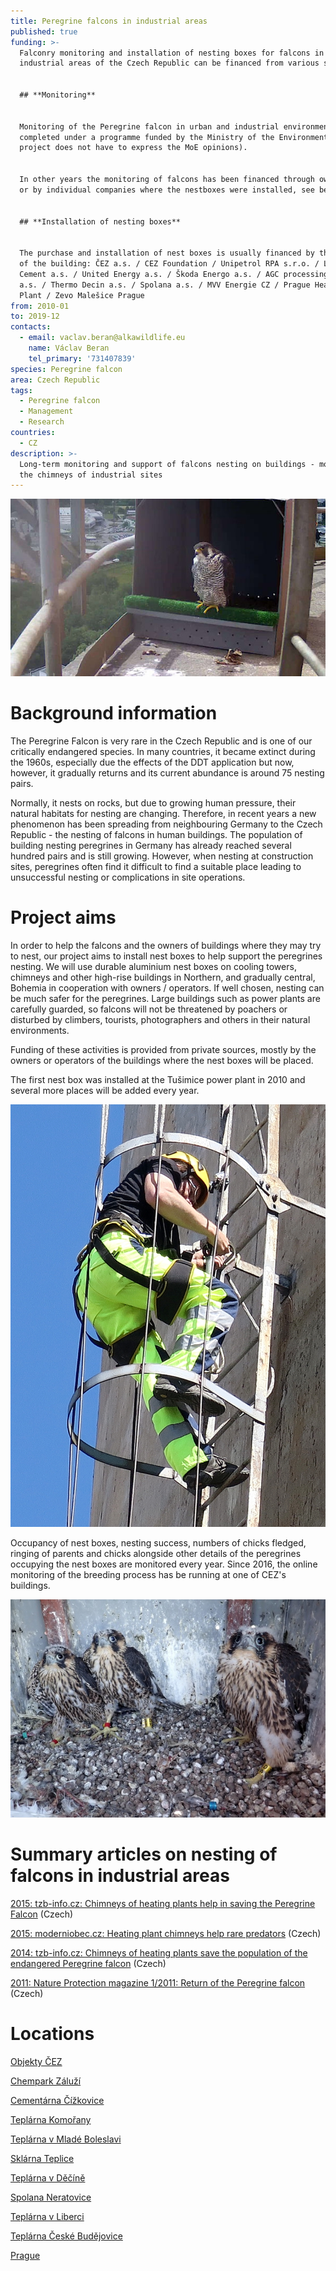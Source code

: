 ```yaml
---
title: Peregrine falcons in industrial areas
published: true
funding: >-
  Falconry monitoring and installation of nesting boxes for falcons in
  industrial areas of the Czech Republic can be financed from various sources:


  ## **Monitoring**


  Monitoring of the Peregrine falcon in urban and industrial environment
  completed under a programme funded by the Ministry of the Environment (the
  project does not have to express the MoE opinions). 


  In other years the monitoring of falcons has been financed through own funds
  or by individual companies where the nestboxes were installed, see below.


  ## **Installation of nesting boxes**


  The purchase and installation of nest boxes is usually financed by the owner
  of the building: ČEZ a.s. / CEZ Foundation / Unipetrol RPA s.r.o. / Lafarge
  Cement a.s. / United Energy a.s. / Škoda Energo a.s. / AGC processing Teplice
  a.s. / Thermo Decin a.s. / Spolana a.s. / MVV Energie CZ / Prague Heating
  Plant / Zevo Malešice Prague
from: 2010-01
to: 2019-12
contacts:
  - email: vaclav.beran@alkawildlife.eu
    name: Václav Beran
    tel_primary: '731407839'
species: Peregrine falcon
area: Czech Republic
tags:
  - Peregrine falcon
  - Management
  - Research
countries:
  - CZ
description: >-
  Long-term monitoring and support of falcons nesting on buildings - mostly on
  the chimneys of industrial sites
---
```

![](/media/sokol_budějovice.jpg)

# Background information

The Peregrine Falcon is very rare in the Czech Republic and is one of our critically endangered species. In many countries, it became extinct during the 1960s, especially due the effects of the DDT application but now, however, it gradually returns and its current abundance is around 75 nesting pairs. 

Normally, it nests on rocks, but due to growing human pressure, their natural habitats for nesting are changing. Therefore, in recent years a new phenomenon has been spreading from neighbouring Germany to the Czech Republic - the nesting of falcons in human buildings. The population of building nesting peregrines in Germany has already reached several hundred pairs and is still growing. However, when nesting at construction sites, peregrines often find it difficult to find a suitable place leading to unsuccessful nesting or complications in site operations.

# Project aims

In order to help the falcons and the owners of buildings where they may try to nest, our project aims to install nest boxes to help support the peregrines nesting. We will use durable aluminium nest boxes on cooling towers, chimneys and other high-rise buildings in Northern, and gradually central, Bohemia in cooperation with owners / operators. If well chosen, nesting can be much safer for the peregrines. Large buildings such as power plants are carefully guarded, so falcons will not be threatened by poachers or disturbed by climbers, tourists, photographers and others in their natural environments. 

Funding of these activities is provided from private sources, mostly by the owners or operators of the buildings where the nest boxes will be placed.

The first nest box was installed at the Tušimice power plant in 2010 and several more places will be added every year.

![](/media/cesta-nahoru-3.jpg "Monitoring of nest boxes")

Occupancy of nest boxes, nesting success, numbers of chicks fledged, ringing of parents and chicks alongside other details of the peregrines occupying the nest boxes are monitored every year. Since 2016, the online monitoring of the breeding process has be running at one of CEZ's buildings.

![](/media/bráškové-a-sestřička-s-kroužky.jpg)

# Summary articles on nesting of falcons in industrial areas

[2015: tzb-info.cz: Chimneys of heating plants help in saving the Peregrine Falcon](https://energetika.tzb-info.cz/teplarenstvi/13022-kominy-teplaren-pomahaji-pri-zachrane-sokola-stehovaveho) (Czech)

[2015: moderniobec.cz: Heating plant chimneys help rare predators](https://www.moderniobec.cz/kominy-teplaren-pomahaji-vzacnym-dravcum/) (Czech)

[2014: tzb-info.cz: Chimneys of heating plants save the population of the endangered Peregrine falcon](https://www.tzb-info.cz/rozhovory-komentare/11572-kominy-teplaren-zachranuji-populaci-ohrozeneho-sokola-stehovaveho) (Czech)

[2011: Nature Protection magazine 1/2011: Return of the Peregrine falcon](/media/OP_8-11.pdf) (Czech)

# Locations

[Objekty ČEZ](/projects/sokol-stehovavy-v-prumyslovych-arealech/objekty-CEZ)

[Chempark Záluží](/projects/sokol-stehovavy-v-prumyslovych-arealech/chempark-zaluzi)

[Cementárna Čížkovice](/projects/sokol-stehovavy-v-prumyslovych-arealech/cementarna-cizkovice)

[Teplárna Komořany](/projects/sokol-stehovavy-v-prumyslovych-arealech/teplarna-komorany)

[Teplárna v Mladé Boleslavi](/projects/sokol-stehovavy-v-prumyslovych-arealech/teplarna-boleslav)

[Sklárna Teplice](/projects/sokol-stehovavy-v-prumyslovych-arealech/sklarna-teplice)

[Teplárna v Děčíně](/projects/sokol-stehovavy-v-prumyslovych-arealech/teplarna-decin)

[Spolana Neratovice](/projects/sokol-stehovavy-v-prumyslovych-arealech/spolana-neratovice)

[Teplárna v Liberci](/projects/sokol-stehovavy-v-prumyslovych-arealech/teplarna-liberec)

[Teplárna České Budějovice](/projects/sokol-stehovavy-v-prumyslovych-arealech/teplarna-budejovice)

[Prague](/projects/sokol-stehovavy-v-prumyslovych-arealech/praha)
